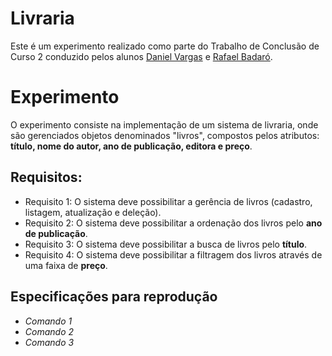 # Livraria

Este é um experimento realizado como parte do Trabalho de Conclusão de Curso 2 conduzido pelos alunos [Daniel Vargas](https://github.com/DanielVargas13) e [Rafael Badaró](https://github.com/RafaelBadaro).

# Experimento

O experimento consiste na implementação de um sistema de livraria, onde são gerenciados objetos denominados "livros", compostos pelos atributos: **título, nome do autor, ano de publicação, editora e preço**. 

## Requisitos:

* Requisito 1: O sistema deve possibilitar a gerência de livros (cadastro, listagem, atualização e deleção).
* Requisito 2: O sistema deve possibilitar a ordenação dos livros pelo **ano de publicação**.
* Requisito 3: O sistema deve possibilitar a busca de livros pelo **título**.
* Requisito 4: O sistema deve possibilitar a filtragem dos livros através de uma faixa de **preço**.

## Especificações para reprodução

* _Comando 1_
* _Comando 2_
* _Comando 3_
